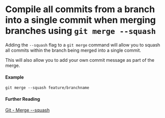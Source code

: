 # Compile all commits from a branch into a single commit when merging branches using `git merge --squash`

Adding the `--squash` flag to a `git merge` command will allow you to squash all commits within the branch being merged into a single commit. 

This will also allow you to add your own commit message as part of the merge.

#### Example

```
git merge --squash feature/branchname
```

#### Further Reading

[Git - Merge --squash](https://git-scm.com/docs/git-merge#git-merge---squash)
